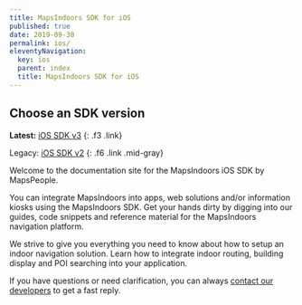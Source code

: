 ```yaml
---
title: MapsIndoors SDK for iOS
published: true
date: 2019-09-30
permalink: ios/
eleventyNavigation:
  key: ios
  parent: index
  title: MapsIndoors SDK for iOS
---
```


## Choose an SDK version

**Latest:** [iOS SDK v3](/ios/v3/)
{: .f3 .link}

Legacy: [iOS SDK v2](/ios/v2/)
{: .f6 .link .mid-gray}

Welcome to the documentation site for the MapsIndoors iOS SDK by MapsPeople.

You can integrate MapsIndoors into apps, web solutions and/or information kiosks using the MapsIndoors SDK. Get your hands dirty by digging into our guides, code snippets and reference material for the MapsIndoors navigation platform.

We strive to give you everything you need to know about how to setup an indoor navigation solution. Learn how to integrate indoor routing, building display and POI searching into your application.

If you have questions or need clarification, you can always [contact our developers](https://mapspeople.com/support) to get a fast reply.
